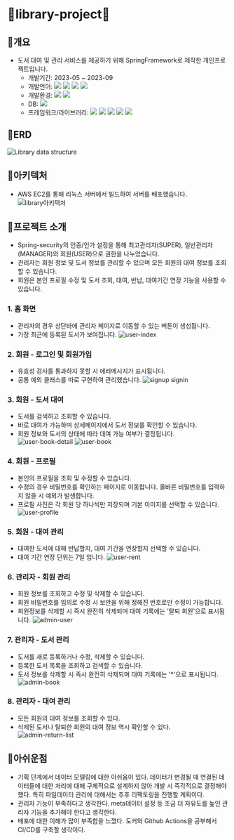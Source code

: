 # 📖library-project📖

## 📍개요
- 도서 대여 및 관리 서비스를 제공하기 위해 SpringFramework로 제작한 개인프로젝트입니다.
    - 개발기간: 2023-05 ~ 2023-09
    - 개발언어: <img src="https://img.shields.io/badge/JAVA-007396?style=for-the-badge&logo=java&logoColor=white"> <img id="main-logo-img" src="https://img.shields.io/badge/HTML5-E34F26.svg?style=for-the-badge&logo=HTML5&logoColor=fff"> <img id="main-logo-img" src="https://img.shields.io/badge/CSS3-1572B6.svg?style=for-the-badge&logo=CSS3&logoColor=fff"> <img id="main-logo-img" src="https://img.shields.io/badge/JavaScript-F7DF1E.svg?style=for-the-badge&ogo=JavaScript&logoColor=black">
    - 개발환경: <img id="main-logo-img" src="https://img.shields.io/badge/IntelliJ-000.svg?style=for-the-badge&logo=IntelliJ&logoColor=white"> <img id="main-logo-img" src="https://img.shields.io/badge/maven-C71A36.svg?style=for-the-badge&logo=maven&logoColor=white">
    - DB: <img id="main-logo-img" src="https://img.shields.io/badge/MySQL-4479A1.svg?style=for-the-badge&logo=MySQL&logoColor=white">
    - 프레임워크/라이브러리: <img id="main-logo-img" src="https://img.shields.io/badge/springboot-green.svg?style=for-the-badge&logo=springboot&logoColor=white"> <img id="main-logo-img" src="https://img.shields.io/badge/thymeleaf-005F0F.svg?style=for-the-badge&logo=thymeleaf&logoColor=white"> <img id="main-logo-img" src="https://img.shields.io/badge/JPA-000.svg?style=for-the-badge&logo=JPA&logoColor=white"> <img id="main-logo-img" src="https://img.shields.io/badge/querydsl-000.svg?style=for-the-badge&logo=querydsl&logoColor=white"> <img id="main-logo-img" src="https://img.shields.io/badge/springsecurity-6DB33F.svg?style=for-the-badge&logo=springsecurity&logoColor=white">

## 📍ERD
![Library data structure](https://github.com/subin9804/library-project/assets/116933612/968977a8-0fd7-4fe5-b8b6-9e2dffdddfa8)

## 📍아키텍처
- AWS EC2를 통해 리눅스 서버에서 빌드하여 서버를 배포했습니다. <br/>
![library아키텍처](https://github.com/subin9804/library-project/assets/116933612/68fa8897-e0bd-4c8e-a2c2-b72c0dd58652)

## 📍프로젝트 소개
- Spring-security의 인증/인가 설정을 통해 최고관리자(SUPER), 일반관리자(MANAGER)와 회원(USER)으로 권한을 나누었습니다.
- 관리자는 회원 정보 및 도서 정보를 관리할 수 있으며 모든 회원의 대여 정보를 조회할 수 있습니다.
- 회원은 본인 프로필 수정 및 도서 조회, 대여, 반납, 대여기간 연장 기능을 사용할 수 있습니다.

### 1. 홈 화면
- 관리자의 경우 상단바에 관리자 페이지로 이동할 수 있는 버튼이 생성됩니다.
- 가장 최근에 등록된 도서가 보여집니다.
![user-index](https://github.com/subin9804/library-project/assets/116933612/266849a2-f9a4-4cfb-9c27-198f2b1746cf)

### 2. 회원 - 로그인 및 회원가입
- 유효성 검사를 통과하지 못할 시 에러메시지가 표시됩니다.
- 공통 예외 클래스를 따로 구현하여 관리했습니다.
![signup signin](https://github.com/subin9804/library-project/assets/116933612/c21f4ae8-db8b-4c2d-91e2-9f75fad62414)

### 3. 회원 - 도서 대여
- 도서를 검색하고 조회할 수 있습니다.
- 바로 대여가 가능하며 상세페이지에서 도서 정보를 확인할 수 있습니다.
- 회원 정보와 도서의 상태에 따라 대여 가능 여부가 결정됩니다.
![user-book-detail](https://github.com/subin9804/library-project/assets/116933612/28f8a0a4-634d-4daa-b3e4-fb9440a9b864)
![user-book](https://github.com/subin9804/library-project/assets/116933612/5bf02ab0-7633-4577-88a1-08cb1c889f36)

### 4. 회원 - 프로필
- 본인의 프로필을 조회 및 수정할 수 있습니다.
- 수정의 경우 비밀번호를 확인하는 페이지로 이동합니다. 올바른 비밀번호를 입력하지 않을 시 예외가 발생합니다.
- 프로필 사진은 각 회원 당 하나씩만 저장되며 기본 이미지를 선택할 수 있습니다.
![user-profile](https://github.com/subin9804/library-project/assets/116933612/8b814834-f9b0-43f2-871d-a4dd6cf227df)

### 5. 회원 - 대여 관리
- 대여한 도서에 대해 반납할지, 대여 기간을 연장할지 선택할 수 있습니다.
- 대여 기간 연장 단위는 7일 입니다.
![user-rent](https://github.com/subin9804/library-project/assets/116933612/7c129258-cf37-4299-98a7-024e2ec04bd1)

### 6. 관리자 - 회원 관리
- 회원 정보를 조회하고 수정 및 삭제할 수 있습니다.
- 회원 비밀번호를 임의로 수정 시 보안을 위해 정해진 번호로만 수정이 가능합니다.
- 회원정보를 삭제할 시 즉시 완전히 삭제되며 대여 기록에는 '탈퇴 회원'으로 표시됩니다.
![admin-user](https://github.com/subin9804/library-project/assets/116933612/e9db5074-b6ef-406d-8a08-5b354217838a)

### 7. 관리자 - 도서 관리
- 도서를 새로 등록하거나 수정, 삭제할 수 있습니다.
- 등록한 도서 목록을 조회하고 검색할 수 있습니다.
- 도서 정보를 삭제할 시 즉시 완전히 삭제되며 대여 기록에는 '*'으로 표시됩니다.
![admin-book](https://github.com/subin9804/library-project/assets/116933612/226c7dda-1774-4a45-8381-66346991a264)

### 8. 관리자 - 대여 관리
- 모든 회원의 대여 정보를 조회할 수 있다.
- 삭제된 도서나 탈퇴한 회원의 대여 정보 역시 확인할 수 있다.
![admin-return-list](https://github.com/subin9804/library-project/assets/116933612/11929384-12b5-48c1-9e4f-5bb9f4c0cfa4)

## 📍아쉬운점
- 기획 단계에서 데이터 모델링에 대한 아쉬움이 있다. 데이터가 변경될 때 연결된 데이터들에 대한 처리에 대해 구체적으로 설계하지 않아 개발 시 즉각적으로 결정해야 했다. 특히 파일데이터 관리에 대해서는 추후 리팩토링을 진행할 계획이다.
- 관리자 기능이 부족하다고 생각한다. meta데이터 설정 등 조금 더 자유도를 높인 관리자 기능을 추가해야 한다고 생각한다.
- 배포에 대한 이해가 많이 부족함을 느꼈다. 도커와 Github Actions을 공부해서 CI/CD를 구축할 생각이다.
